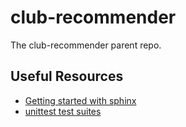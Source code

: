 # club-recommender
The club-recommender parent repo.

## Useful Resources
- [Getting started with sphinx](https://www.sphinx-doc.org/en/master/usage/installation.html)
- [unittest test suites](https://docs.python.org/3/library/unittest.html#basic-example)
